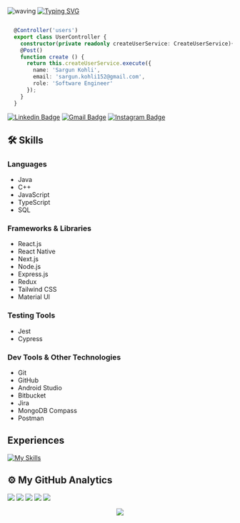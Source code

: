 ![waving](https://capsule-render.vercel.app/api?type=waving&height=200&text=Sargun%20Kohli&fontAlignY=40&color=gradient)
[![Typing SVG](https://readme-typing-svg.herokuapp.com/?color=ffff&size=35&center=true&vCenter=true&width=1000&lines=Hey!+I'm+Sargun+Kohli;Software+Developer;Welcome!+:%29)](https://git.io/typing-svg)
```ts

  @Controller('users')
  export class UserController {
    constructor(private readonly createUserService: CreateUserService){ }
    @Post()
    function create () {
      return this.createUserService.execute({
        name: 'Sargun Kohli',
        email: 'sargun.kohli152@gmail.com',
        role: 'Software Engineer'
      });
    }
  }

```

[![Linkedin Badge](https://img.shields.io/badge/-sargun-blue?style=flat-square&logo=Linkedin&logoColor=white&link=https://www.linkedin.com/in/sargun-kohli-b829a61ba/)](https://www.linkedin.com/in/sargun-kohli-b829a61ba/)
[![Gmail Badge](https://img.shields.io/badge/-lucasmatheus2021@gmail.com-c14438?style=flat-square&logo=Gmail&logoColor=white)](https://accounts.google.com/signin/v2/identifier?service=mail&passive=true&rm=false&continue=https%3A%2F%2Fmail.google.com%2Fmail%2F&ss=1&scc=1&ltmpl=default&ltmplcache=2&emr=1&osid=1&flowName=GlifWebSignIn&flowEntry=ServiceLogin)
[![Instagram Badge](https://img.shields.io/badge/@sirlucasm-%23E4405F.svg?style=flat&logo=instagram&logoColor=white&link=https://www.instagram.com/cleitonnnnnn//)](https://www.instagram.com/sirlucasm/)


## 🛠️ Skills

### **Languages**  
- Java  
- C++  
- JavaScript  
- TypeScript  
- SQL

### **Frameworks & Libraries**  
- React.js  
- React Native  
- Next.js  
- Node.js  
- Express.js  
- Redux  
- Tailwind CSS  
- Material UI

### **Testing Tools**  
- Jest  
- Cypress

### **Dev Tools & Other Technologies**  
- Git  
- GitHub  
- Android Studio  
- Bitbucket  
- Jira  
- MongoDB Compass  
- Postman


## Experiences
 
[![My Skills](https://skillicons.dev/icons?i=nextjs,react,js,ts,html,css,nodejs,mysql,mongodb,redux,bootstrap,docker,vscode,powershell,bash,git,github,jest,tailwindcss,postgres,express,vercel,reactnative&perline=6)](https://skillicons.dev)

## ⚙️  My GitHub Analytics

![](http://github-profile-summary-cards.vercel.app/api/cards/profile-details?username=sirlucasm&theme=github_dark)
![](http://github-profile-summary-cards.vercel.app/api/cards/repos-per-language?username=sirlucasm&theme=github_dark)
![](http://github-profile-summary-cards.vercel.app/api/cards/most-commit-language?username=sirlucasm&theme=github_dark)
![](http://github-profile-summary-cards.vercel.app/api/cards/stats?username=sirlucasm&theme=github_dark)
![](http://github-profile-summary-cards.vercel.app/api/cards/productive-time?username=sirlucasm&theme=github_dark&utcOffset=-3)

<div align="center">
  <img src="https://profile-counter.glitch.me/sirlucasm/count.svg?"  />
</div>
